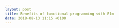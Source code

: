 ```yaml
---
layout: post
title: Benefits of functional programming with Elm
date: 2018-08-13 11:15 +0100
---
```


